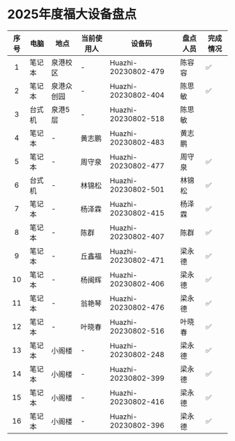 # 2025年度福大设备盘点

| 序号 | 电脑   | 地点       | 当前使用人 | 设备码              | 盘点人员 | 完成情况 |
| :--: | ------ | ---------- | ---------- | ------------------- | -------- | -------- |
|  1   | 笔记本 | 泉港校区   | -          | Huazhi-20230802-479 | 陈容容   | ✅       |
|  2   | 笔记本 | 泉港众创园 | -          | Huazhi-20230802-404 | 陈思敏   | ✅       |
|  3   | 台式机 | 泉港5层    | -          | Huazhi-20230802-518 | 陈思敏   |          |
|  4   | 笔记本 | -          | 黄志鹏     | Huazhi-20230802-483 | 黄志鹏   |          |
|  5   | 笔记本 | -          | 周守泉     | Huazhi-20230802-477 | 周守泉   | ✅       |
|  6   | 台式机 | -          | 林锦松     | Huazhi-20230802-501 | 林锦松   | ✅       |
|  7   | 笔记本 | -          | 杨泽霖     | Huazhi-20230802-415 | 杨泽霖   | ✅       |
|  8   | 笔记本 | -          | 陈群       | Huazhi-20230802-407 | 陈群     | ✅       |
|  9   | 笔记本 | -          | 丘鑫福     | Huazhi-20230802-471 | 梁永德   | ✅       |
|  10  | 笔记本 | -          | 杨闽辉     | Huazhi-20230802-406 | 梁永德   | ✅       |
|  11  | 笔记本 | -          | 翁艳琴     | Huazhi-20230802-476 | 梁永德   | ✅       |
|  12  | 笔记本 | -          | 叶晓春     | Huazhi-20230802-516 | 叶晓春   | ✅       |
|  13  | 笔记本 | 小阁楼     | -          | Huazhi-20230802-248 | 梁永德   | ✅       |
|  14  | 笔记本 | 小阁楼     | -          | Huazhi-20230802-399 | 梁永德   | ✅       |
|  15  | 笔记本 | 小阁楼     | -          | Huazhi-20230802-416 | 梁永德   | ✅       |
|  16  | 笔记本 | 小阁楼     | -          | Huazhi-20230802-396 | 梁永德   | ✅       |
